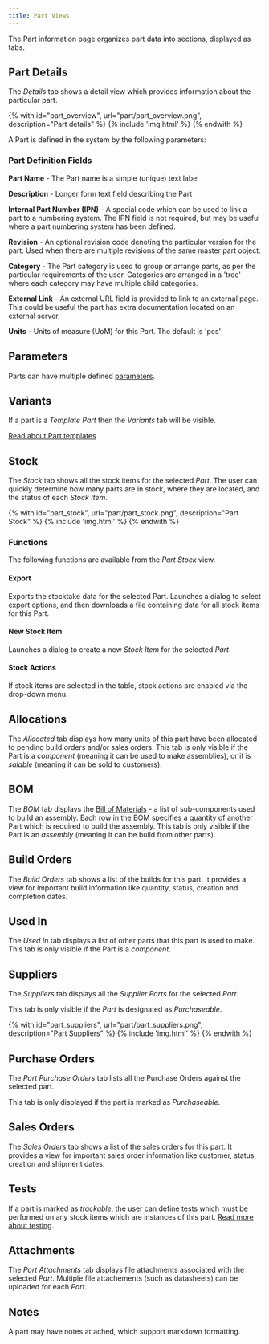 ```yaml
---
title: Part Views
---
```


The Part information page organizes part data into sections, displayed as tabs.

## Part Details

The *Details* tab shows a detail view which provides information about the particular part.

{% with id="part_overview", url="part/part_overview.png", description="Part details" %}
{% include 'img.html' %}
{% endwith %}

A Part is defined in the system by the following parameters:

### Part Definition Fields

**Part Name** - The Part name is a simple (unique) text label

**Description** - Longer form text field describing the Part

**Internal Part Number (IPN)** - A special code which can be used to link a part to a numbering system. The IPN field is not required, but may be useful where a part numbering system has been defined.

**Revision** - An optional revision code denoting the particular version for the part. Used when there are multiple revisions of the same master part object.

**Category** - The Part category is used to group or arrange parts, as per the particular requirements of the user. Categories are arranged in a 'tree' where each category may have multiple child categories.

**External Link** - An external URL field is provided to link to an external page. This could be useful the part has extra documentation located on an external server.

**Units** - Units of measure (UoM) for this Part. The default is 'pcs'

## Parameters

Parts can have multiple defined [parameters](../parameter).

## Variants

If a part is a *Template Part* then the *Variants* tab will be visible.

[Read about Part templates](../template)

## Stock

The *Stock* tab shows all the stock items for the selected *Part*. The user can quickly determine how many parts are in stock, where they are located, and the status of each *Stock Item*.

{% with id="part_stock", url="part/part_stock.png", description="Part Stock" %}
{% include 'img.html' %}
{% endwith %}

### Functions

The following functions are available from the *Part Stock* view.

#### Export

Exports the stocktake data for the selected Part. Launches a dialog to select export options, and then downloads a file containing data for all stock items for this Part.

#### New Stock Item

Launches a dialog to create a new *Stock Item* for the selected *Part*.

#### Stock Actions

If stock items are selected in the table, stock actions are enabled via the drop-down menu.

## Allocations

The *Allocated* tab displays how many units of this part have been allocated to pending build orders and/or sales orders. This tab is only visible if the Part is a *component* (meaning it can be used to make assemblies), or it is *salable* (meaning it can be sold to customers).

## BOM

The *BOM* tab displays the [Bill of Materials](../../build/bom) - a list of sub-components used to build an assembly. Each row in the BOM specifies a quantity of another Part which is required to build the assembly. This tab is only visible if the Part is an *assembly* (meaning it can be build from other parts).

## Build Orders

The *Build Orders* tab shows a list of the builds for this part. It provides a view for important build information like quantity, status, creation and completion dates.

## Used In

The *Used In* tab displays a list of other parts that this part is used to make. This tab is only visible if the Part is a *component*.

## Suppliers

The *Suppliers* tab displays all the *Supplier Parts* for the selected *Part*. 

This tab is only visible if the *Part* is designated as *Purchaseable*.

{% with id="part_suppliers", url="part/part_suppliers.png", description="Part Suppliers" %}
{% include 'img.html' %}
{% endwith %}

## Purchase Orders

The *Part Purchase Orders* tab lists all the Purchase Orders against the selected part.

This tab is only displayed if the part is marked as *Purchaseable*.

## Sales Orders

The *Sales Orders* tab shows a list of the sales orders for this part. It provides a view for important sales order information like customer, status, creation and shipment dates.

## Tests

If a part is marked as *trackable*, the user can define tests which must be performed on any stock items which are instances of this part. [Read more about testing](../test).

## Attachments

The *Part Attachments* tab displays file attachments associated with the selected *Part*. Multiple file attachements (such as datasheets) can be uploaded for each *Part*.

## Notes

A part may have notes attached, which support markdown formatting.